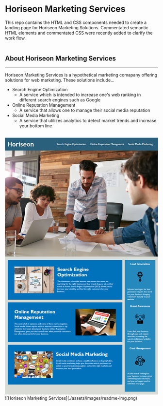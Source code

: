 # Horiseon Marketing Services
This repo contains the HTML and CSS components needed to create a landing page for Horiseon Marketing Solutions. Commentated semantic HTML elements and commentated CSS were recently added to clarify the work flow.
</br></br>
## About Horiseon Marketing Services
***
Horiseon Marketing Services is a hypothetical marketing comapany offering solutions for web marketing. These solutions include...
</br>
* Search Engine Optimization
    *  A service which is intended to increase one's web ranking in different search engines such as Google
* Online Reputation Management
    * A service that allows one to manage their social media reputation
* Social Media Marketing
    * A service that utilizes analytics to detect market trends and increase your bottom line
</br></br>
<img src="https://github.com/rickhill543/horiseon-marketing-services/blob/main/assets/images/readme-img.png" alt="horiseon marketing services mockup" />
![Horiseon Marketing Services](./assets/images/readme-img.png)